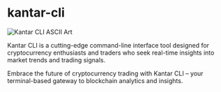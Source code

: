 # kantar-cli

![Kantar CLI ASCII Art](https://jumpshare.com/embed/HROQoMVrsiXDDbvF4YLg)

Kantar CLI is a cutting-edge command-line interface tool designed for cryptocurrency enthusiasts and traders who seek real-time insights into market trends and trading signals. 

Embrace the future of cryptocurrency trading with Kantar CLI – your terminal-based gateway to blockchain analytics and insights.
